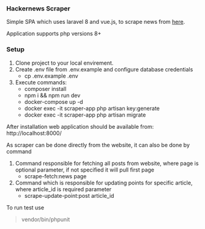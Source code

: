### Hackernews Scraper

Simple SPA which uses laravel 8 and vue.js, to scrape news from <a href="https://news.ycombinator.com/">here</a>.

Application supports php versions 8+

### Setup

1. Clone project to your local envirement.
2. Create .env file from .env.example and configure database credentials
    * cp .env.example .env
3. Execute commands:
   * composer install 
   * npm i && npm run dev
   * docker-compose up -d
   * docker exec -it scraper-app php artisan key:generate
   * docker exec -it scraper-app php artisan migrate


After installation web application should be available from:
http://localhost:8000/

As scraper can be done directly from the website, it can also be done by command
1. Command responsible for fetching all posts from website, where page is optional parameter, if not specified it will pull first page
    * scrape-fetch:news page
2. Command which is responsible for updating points for specific article, where article_id is required parameter
   * scrape-update-point:post article_id

To run test use
>vendor/bin/phpunit
